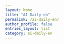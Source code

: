 ```yaml
---
layout: home
title: "AI Daily en"
permalink: /ai-daily-en/
author_profile: false
entries_layout: list
category: ai-daily-en
---
```

